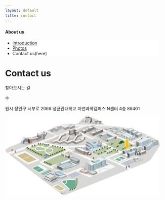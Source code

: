 ```yaml
---
layout: default
title: contact
---
```

<h4>About us</h4>
 <div class="linklink" style = "background-color:#ffffff;border-radius:0 15px">
          <ul class="posts-list">
            <li class="post-link">
                <a class="post-title" href="https://islab631.github.io/AboutUs/introduction/">Introduction </a>
            </li>
            <li class="post-link">
                <a class="post-title" href="https://islab631.github.io/AboutUs/photos/">Photos</a>
            </li>
            <li>Contact us(here)
            </li>
          </ul>
  </div>


<div class="post">
  <h1 class="pageTitle">Contact us</h1>	
  <p class="meta">찾아오시는 길</p>
  <p class="intro"><span class="dropcap">수</span>
	<p class="intro">원시 장안구 서부로 2066 성균관대학교 자연과학캠퍼스 N센터 4층 86401</p>
<img src="/assets/img/86401.PNG">

